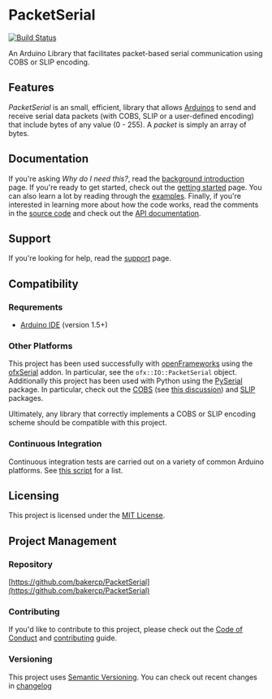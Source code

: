 # PacketSerial

[![Build Status](https://travis-ci.org/bakercp/PacketSerial.svg?branch=master)](https://travis-ci.org/bakercp/PacketSerial)

An Arduino Library that facilitates packet-based serial communication using COBS or SLIP encoding.

## Features

_PacketSerial_ is an small, efficient, library that allows [Arduinos](http://www.arduino.cc/) to send and receive serial data packets (with COBS, SLIP or a user-defined encoding) that include bytes of any value (0 - 255).
A _packet_ is simply an array of bytes.

## Documentation

If you're asking _Why do I need this?_, read the [background introduction](docs/BACKGROUND.md) page. If you're ready to get started, check out the [getting started](docs/GETTING_STARTED.md) page. You can also learn a lot by reading through the [examples](./examples/). Finally, if you're interested in learning more about how the code works, read the comments in the [source code](./src/) and check out the [API documentation](https://bakercp.github.com/PacketSerial).

## Support

If you're looking for help, read the [support](docs/SUPPORT.md) page.

## Compatibility

### Requrements

- [Arduino IDE](https://www.arduino.cc/en/main/software) (version 1.5+)

### Other Platforms

This project has been used successfully with [openFrameworks](https://openframeworks.cc/) using the [ofxSerial](https://github.com/bakercp/ofxSerial) addon. In particular, see the `ofx::IO::PacketSerial` object. Additionally this project has been used with Python using the [PySerial](https://pythonhosted.org/pyserial/index.html) package. In particular, check out the [COBS](https://pythonhosted.org/cobs/) (see [this discussion](https://github.com/bakercp/PacketSerial/issues/10)) and [SLIP](https://pypi.python.org/pypi/sliplib/0.0.1) packages.

Ultimately, any library that correctly implements a COBS or SLIP encoding scheme should be compatible with this project.

### Continuous Integration

Continuous integration tests are carried out on a variety of common Arduino platforms. See [this script](https://raw.githubusercontent.com/adafruit/travis-ci-arduino/master/install.sh) for a list.

## Licensing

This project is licensed under the [MIT License](LICENSE.md).

## Project Management

### Repository

[https://github.com/bakercp/PacketSerial](https://github.com/bakercp/PacketSerial)

### Contributing

If you'd like to contribute to this project, please check out the [Code of Conduct](docs/CODE_OF_CONDUCT.md) and [contributing](docs/CONTRIBUTING.md) guide.

### Versioning

This project uses [Semantic Versioning](http://semver.org/spec/v2.0.0.html). You can check out recent changes in [changelog](CHANGELOG.md)
